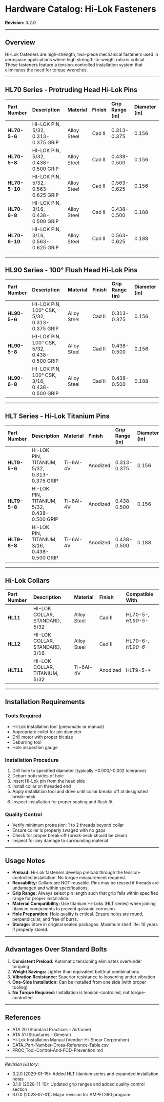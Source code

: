 # Hardware Catalog: Hi-Lok Fasteners
**Revision:** 3.2.0

---

## Overview

Hi-Lok fasteners are high-strength, two-piece mechanical fasteners used in aerospace applications where high strength-to-weight ratio is critical. These fasteners feature a tension-controlled installation system that eliminates the need for torque wrenches.

---

## HL70 Series - Protruding Head Hi-Lok Pins

| Part Number    | Description                       | Material | Finish | Grip Range (in) | Diameter (in) |
| :------------- | :-------------------------------- | :------- | :----- | :-------------- | :------------ |
| **HL70-5-6**   | HI-LOK PIN, 5/32, 0.313-0.375 GRIP | Alloy Steel | Cad II | 0.313-0.375 | 0.156 |
| **HL70-5-8**   | HI-LOK PIN, 5/32, 0.438-0.500 GRIP | Alloy Steel | Cad II | 0.438-0.500 | 0.156 |
| **HL70-5-10**  | HI-LOK PIN, 5/32, 0.563-0.625 GRIP | Alloy Steel | Cad II | 0.563-0.625 | 0.156 |
| **HL70-6-8**   | HI-LOK PIN, 3/16, 0.438-0.500 GRIP | Alloy Steel | Cad II | 0.438-0.500 | 0.188 |
| **HL70-6-10**  | HI-LOK PIN, 3/16, 0.563-0.625 GRIP | Alloy Steel | Cad II | 0.563-0.625 | 0.188 |

---

## HL90 Series - 100° Flush Head Hi-Lok Pins

| Part Number    | Description                       | Material | Finish | Grip Range (in) | Diameter (in) |
| :------------- | :-------------------------------- | :------- | :----- | :-------------- | :------------ |
| **HL90-5-6**   | HI-LOK PIN, 100° CSK, 5/32, 0.313-0.375 GRIP | Alloy Steel | Cad II | 0.313-0.375 | 0.156 |
| **HL90-5-8**   | HI-LOK PIN, 100° CSK, 5/32, 0.438-0.500 GRIP | Alloy Steel | Cad II | 0.438-0.500 | 0.156 |
| **HL90-6-8**   | HI-LOK PIN, 100° CSK, 3/16, 0.438-0.500 GRIP | Alloy Steel | Cad II | 0.438-0.500 | 0.188 |

---

## HLT Series - Hi-Lok Titanium Pins

| Part Number    | Description                       | Material | Finish | Grip Range (in) | Diameter (in) |
| :------------- | :-------------------------------- | :------- | :----- | :-------------- | :------------ |
| **HLT9-5-6**   | HI-LOK PIN, TITANIUM, 5/32, 0.313-0.375 GRIP | Ti-6Al-4V | Anodized | 0.313-0.375 | 0.156 |
| **HLT9-5-8**   | HI-LOK PIN, TITANIUM, 5/32, 0.438-0.500 GRIP | Ti-6Al-4V | Anodized | 0.438-0.500 | 0.156 |
| **HLT9-6-8**   | HI-LOK PIN, TITANIUM, 3/16, 0.438-0.500 GRIP | Ti-6Al-4V | Anodized | 0.438-0.500 | 0.188 |

---

## Hi-Lok Collars

| Part Number    | Description                       | Material | Finish | Compatible With |
| :------------- | :-------------------------------- | :------- | :----- | :-------------- |
| **HL11**       | HI-LOK COLLAR, STANDARD, 5/32    | Alloy Steel | Cad II | HL70-5-*, HL90-5-* |
| **HL12**       | HI-LOK COLLAR, STANDARD, 3/16    | Alloy Steel | Cad II | HL70-6-*, HL90-6-* |
| **HLT11**      | HI-LOK COLLAR, TITANIUM, 5/32    | Ti-6Al-4V | Anodized | HLT9-5-* |

---

## Installation Requirements

### Tools Required
- Hi-Lok installation tool (pneumatic or manual)
- Appropriate collet for pin diameter
- Drill motor with proper bit size
- Deburring tool
- Hole inspection gauge

### Installation Procedure
1. Drill hole to specified diameter (typically +0.000/-0.002 tolerance)
2. Deburr both sides of hole
3. Insert Hi-Lok pin from the head side
4. Install collar on threaded end
5. Apply installation tool and drive until collar breaks off at designated break-neck
6. Inspect installation for proper seating and flush fit

### Quality Control
- Verify minimum protrusion: 1 to 2 threads beyond collar
- Ensure collar is properly swaged with no gaps
- Check for proper break-off (break-neck should be clean)
- Inspect for any damage to surrounding material

---

## Usage Notes

- **Preload:** Hi-Lok fasteners develop preload through the tension-controlled installation. No torque measurement required.
- **Reusability:** Collars are NOT reusable. Pins may be reused if threads are undamaged and within specifications.
- **Grip Range:** Always select pin length such that grip falls within specified range for proper installation.
- **Material Compatibility:** Use titanium Hi-Loks (HLT series) when joining titanium components to prevent galvanic corrosion.
- **Hole Preparation:** Hole quality is critical. Ensure holes are round, perpendicular, and free of burrs.
- **Storage:** Store in original sealed packages. Maximum shelf life: 10 years if properly stored.

---

## Advantages Over Standard Bolts

1. **Consistent Preload:** Automatic tensioning eliminates over/under torquing
2. **Weight Savings:** Lighter than equivalent bolt/nut combinations
3. **Vibration Resistance:** Superior resistance to loosening under vibration
4. **One-Side Installation:** Can be installed from one side (with proper tooling)
5. **No Torque Required:** Installation is tension-controlled, not torque-controlled

---

## References

- ATA 20 (Standard Practices - Airframe)
- ATA 51 (Structures - General)
- Hi-Lok Installation Manual (Vendor: Hi-Shear Corporation)
- DATA_Part-Number-Cross-Reference-Table.csv
- PROC_Tool-Control-And-FOD-Prevention.md

---

*Revision History:*
- 3.2.0 (2029-01-15): Added HLT titanium series and expanded installation notes
- 3.1.0 (2028-11-10): Updated grip ranges and added quality control section
- 3.0.0 (2028-07-01): Major revision for AMPEL360 program

